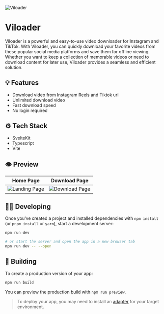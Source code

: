 ![Viloader](https://socialify.git.ci/phanatagama/viloader/image?description=1&font=KoHo&forks=1&issues=1&language=1&pattern=Formal+Invitation&pulls=1&stargazers=1&theme=Auto)

# Viloader

Viloader is a powerful and easy-to-use video downloader for Instagram and TikTok. With Viloader, you can quickly download your favorite videos from these popular social media platforms and save them for offline viewing. Whether you want to keep a collection of memorable videos or need to download content for later use, Viloader provides a seamless and efficient solution.

## 💡 Features

- Download video from Instagram Reels and Tiktok url
- Unlimited download video
- Fast download speed
- No login required

## ⚙ Tech Stack

- SvelteKit
- Typescript
- Vite

## 👁 Preview
| Home Page | Download Page |
| --- | --- |
| ![Landing Page](https://github.com/user-attachments/assets/2c4a8d7e-4f73-45bc-8b15-dfd131edc2ab) | ![Download Page](https://github.com/user-attachments/assets/a24826d4-a16f-4c1b-bb47-d8fffb2c8913) |


## 👩‍💻 Developing

Once you've created a project and installed dependencies with `npm install` (or `pnpm install` or `yarn`), start a development server:

```bash
npm run dev

# or start the server and open the app in a new browser tab
npm run dev -- --open
```

## 🚢 Building

To create a production version of your app:

```bash
npm run build
```

You can preview the production build with `npm run preview`.

> To deploy your app, you may need to install an [adapter](https://svelte.dev/docs/kit/adapters) for your target environment.
